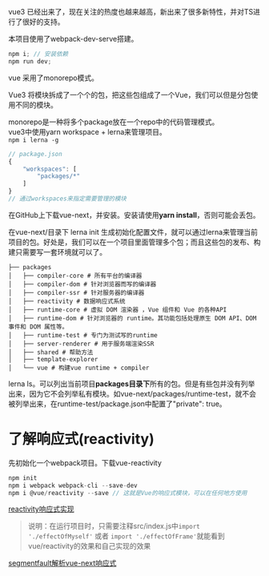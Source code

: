 vue3 已经出来了，现在关注的热度也越来越高，新出来了很多新特性，并对TS进行了很好的支持。<br/>

本项目使用了webpack-dev-serve搭建。
```javascript
npm i; // 安装依赖
npm run dev;
```

vue 采用了monorepo模式。<br>

Vue3 将模块拆成了一个个的包，把这些包组成了一个Vue，我们可以但是分包使用不同的模块。<br>

monorepo是一种将多个package放在一个repo中的代码管理模式。<br>
vue3中使用yarn workspace + lerna来管理项目。<br>
`npm i lerna -g` <br>

```javascript
// package.json
{
    "workspaces": [
        "packages/*"
    ]
}
// 通过workspaces来指定需要管理的模块
```
在GitHub上下载vue-next，并安装。安装请使用**yarn install**，否则可能会丢包。<br>

在vue-next/目录下 lerna init 生成初始化配置文件，就可以通过lerna来管理当前项目的包。好处是，我们可以在一个项目里面管理多个包；而且这些包的发布、构建只需要写一套环境就可以了。<br>

```
├── packages
│   ├── compiler-core # 所有平台的编译器
│   ├── compiler-dom # 针对浏览器而写的编译器
│   ├── compiler-ssr # 针对服务器的编译器
│   ├── reactivity # 数据响应式系统
│   ├── runtime-core # 虚拟 DOM 渲染器 ，Vue 组件和 Vue 的各种API
│   ├── runtime-dom # 针对浏览器的 runtime。其功能包括处理原生 DOM API、DOM 事件和 DOM 属性等。
│   ├── runtime-test # 专门为测试写的runtime
│   ├── server-renderer # 用于服务端渲染SSR
│   ├── shared # 帮助方法
│   ├── template-explorer
│   └── vue # 构建vue runtime + compiler
```

lerna ls。可以列出当前项目**packages目录下**所有的包。但是有些包并没有列举出来，因为它不会列举私有模块。如vue-next/packages/runtime-test，就不会被列举出来，在runtime-test/package.json中配置了"private": true。<br>

# 了解响应式(reactivity)

先初始化一个webpack项目。下载vue-reactivity<br>
```javascript
npm init
npm i webpack webpack-cli --save-dev
npm i @vue/reactivity --save // 这就是Vue的响应式模块，可以在任何地方使用
```
[reactivity响应式实现](./src/myReactivity/reactive.js)

> 说明：在运行项目时，只需要注释src/index.js中`import './effectOfMyself'` 或者 `import './effectOfFrame'`就能看到vue/reactivity的效果和自己实现的效果

[segmentfault解析vue-next响应式](https://segmentfault.com/a/1190000023380448?utm_source=tag-newest)














